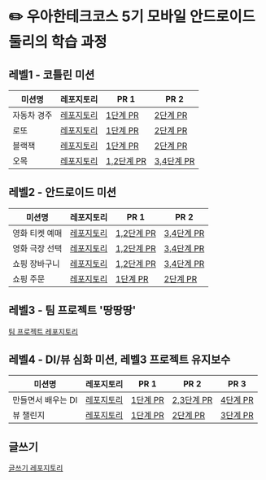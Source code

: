 # ✏️ 우아한테크코스 5기 모바일 안드로이드 둘리의 학습 과정
## 레벨1 - 코틀린 미션
|미션명|레포지토리|PR 1|PR 2|
|---|---|---|---|
|자동차 경주|[레포지토리](https://github.com/hyemdooly/kotlin-racingcar/tree/hyemdooly)|[1단계 PR](https://github.com/woowacourse/kotlin-racingcar/pull/50)|[2단계 PR](https://github.com/woowacourse/kotlin-racingcar/pull/68)|
|로또|[레포지토리](https://github.com/hyemdooly/kotlin-lotto/tree/hyemdooly)|[1단계 PR](https://github.com/woowacourse/kotlin-lotto/pull/17)|[2단계 PR](https://github.com/woowacourse/kotlin-lotto/pull/28)|
|블랙잭|[레포지토리](https://github.com/hyemdooly/kotlin-blackjack/tree/hyemdooly)|[1단계 PR](https://github.com/woowacourse/kotlin-blackjack/pull/21)|[2단계 PR](https://github.com/woowacourse/kotlin-blackjack/pull/35)|
|오목|[레포지토리](https://github.com/hyemdooly/kotlin-omok/tree/hyemdooly)|[1,2단계 PR](https://github.com/woowacourse/kotlin-omok/pull/26)|[3,4단계 PR](https://github.com/woowacourse/kotlin-omok/pull/34)|

## 레벨2 - 안드로이드 미션
|미션명|레포지토리|PR 1|PR 2|
|---|---|---|---|
|영화 티켓 예매|[레포지토리](https://github.com/hyemdooly/android-movie-ticket/tree/hyemdooly)|[1,2단계 PR](https://github.com/woowacourse/android-movie-ticket/pull/7)|[3,4단계 PR](https://github.com/woowacourse/android-movie-ticket/pull/47)|
|영화 극장 선택|[레포지토리](https://github.com/hyemdooly/android-movie-theater/tree/hyemdooly)|[1,2단계 PR](https://github.com/woowacourse/android-movie-theater/pull/4)|[3,4단계 PR](https://github.com/woowacourse/android-movie-theater/pull/31)|
|쇼핑 장바구니|[레포지토리](https://github.com/hyemdooly/android-shopping-cart/tree/hyemdooly)|[1,2단계 PR](https://github.com/woowacourse/android-shopping-cart/pull/20)|[3,4단계 PR](https://github.com/woowacourse/android-shopping-cart/pull/33)|
|쇼핑 주문|[레포지토리](https://github.com/hyemdooly/android-shopping-order/tree/hyemdooly)|[1단계 PR](https://github.com/woowacourse/android-shopping-order/pull/12)|[2단계 PR](https://github.com/woowacourse/android-shopping-order/pull/30)|

## 레벨3 - 팀 프로젝트 '땅땅땅'
[팀 프로젝트 레포지토리](https://github.com/woowacourse-teams/2023-3-ddang)

## 레벨4 - DI/뷰 심화 미션, 레벨3 프로젝트 유지보수
|미션명|레포지토리|PR 1|PR 2|PR 3|
|---|---|---|---|---|
|만들면서 배우는 DI|[레포지토리](https://github.com/hyemdooly/android-di/tree/hyemdooly)|[1단계 PR](https://github.com/woowacourse/android-di/pull/5)|[2,3단계 PR](https://github.com/woowacourse/android-di/pull/28)|[4단계 PR](https://github.com/woowacourse/android-di/pull/57)|
|뷰 챌린지|[레포지토리](https://github.com/hyemdooly/android-paint/tree/hyemdooly)|[1단계 PR](https://github.com/woowacourse/android-paint/pull/14)|[2단계 PR](https://github.com/woowacourse/android-paint/pull/38)|[3단계 PR](https://github.com/woowacourse/android-paint/pull/51)


## 글쓰기
[글쓰기 레포지토리](https://github.com/hyemdooly/woowa-writing-5/tree/hyemdooly)
